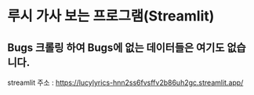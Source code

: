 # 루시 가사 보는 프로그램(Streamlit)

## Bugs 크롤링 하여 Bugs에 없는 데이터들은 여기도 없습니다.

streamlit 주소 : https://lucylyrics-hnn2ss6fvsffv2b86uh2gc.streamlit.app/
